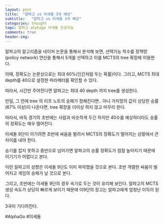 ```yaml
---
layout: post
title:  "알파고 vs 이세돌 3국 예상"
subtitle:   "알파고 vs 이세돌 3국 예상"
categories: thought
tags: 알파고 alphago 이세돌 인공지능
comments: true
header-img: 
---
```


알파고의 알고리즘을 네이처 논문을 통해서 분석해 보면, 선택가능 착수를 정책망(policy network) 연산을 통해서 5개를 선택하고 이를 MCTS의 tree 확장에 이용한다. 

이때, 정확도는 논문상으로는 최대 60%(인간처럼 두는 확률)이다. 그리고, MCTS 최대 depth를 40으로 설정한 파라메터를 확인할 수 있다. 

따라서, 시간만 주어진다면 알파고는 최대 40 depth 까지 tree를 생성한다. 

만일, 그 안에 tree 의 리프 노트의 승패가 정해진다면.. 아니 가치망의 값이 상당한 승률(67% 이상)이 나온다면, tree 확장을 더이상 하지 않고 마무리 한다. 

따라서, 바둑 경기의 초반에는 사람과 비슷하게 두긴 하지만 40수를 예상하더라도 승률의 정확도는 매우 떨어진다.

이세돌 9단이 이기려면 초반에 싸움을 벌려서 MCTS의 정확도가 떨어지는 상황에서 큰 차이를 내야 한다. 

승기를 잡지 못하고 중반으로 넘어가면 알파고의 승률 정확도가 점점 높아지기 때문에 이기기가 어렵다고 본다.

이런 알파고의 성향은 이세돌 9단도 이미 파악했을 것으로 본다. 초반 격렬한 싸움이 벌어지고 게임의 승패가 날 것으로 본다.

그리고, 초반에는 이세돌 9단의 경우 속기로 두는 것이 유리해 보인다. 알파고의 MCTS 생성 속도가 상당히 빠르게 보이기 때문에 이9단의 장고는 알파고에게 엄청난 이득이 된다.

3국이 기다려진다.

‪#‎AlphaGo‬ ‪#‎이세돌‬
